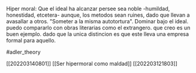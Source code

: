 
Hiper moral: Que el ideal ha alcanzar persee sea noble -humildad, honestidad, etcetera- aunque, los metodos sean ruines, dado que llevan a avasallar a otros. 
"Someter a la misma autotortura". Dominar bajo el ideal.
puedo compararlo con obras literarias como el extrangero. que creo es un buen ejemplo. dado que la unica distincion es que este lleva una empresa formal para aquello.

#adler_theory 

[[202203140801]]
[[Ser hipermoral como maldad]]
[[202203121803]]